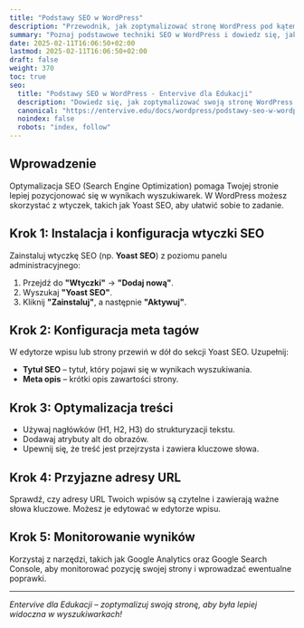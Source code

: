 ```yaml
---
title: "Podstawy SEO w WordPress"
description: "Przewodnik, jak zoptymalizować stronę WordPress pod kątem wyszukiwarek internetowych."
summary: "Poznaj podstawowe techniki SEO w WordPress i dowiedz się, jak poprawić widoczność swojej strony."
date: 2025-02-11T16:06:50+02:00
lastmod: 2025-02-11T16:06:50+02:00
draft: false
weight: 370
toc: true
seo:
  title: "Podstawy SEO w WordPress - Entervive dla Edukacji"
  description: "Dowiedz się, jak zoptymalizować swoją stronę WordPress pod kątem SEO, korzystając z wtyczek i narzędzi optymalizacyjnych."
  canonical: "https://entervive.edu/docs/wordpress/podstawy-seo-w-wordpress"
  noindex: false
  robots: "index, follow"
---
```


## Wprowadzenie

Optymalizacja SEO (Search Engine Optimization) pomaga Twojej stronie lepiej pozycjonować się w wynikach wyszukiwarek. W WordPress możesz skorzystać z wtyczek, takich jak Yoast SEO, aby ułatwić sobie to zadanie.

## Krok 1: Instalacja i konfiguracja wtyczki SEO

Zainstaluj wtyczkę SEO (np. **Yoast SEO**) z poziomu panelu administracyjnego:

1. Przejdź do **"Wtyczki"** -> **"Dodaj nową"**.
2. Wyszukaj **"Yoast SEO"**.
3. Kliknij **"Zainstaluj"**, a następnie **"Aktywuj"**.

## Krok 2: Konfiguracja meta tagów

W edytorze wpisu lub strony przewiń w dół do sekcji Yoast SEO. Uzupełnij:

- **Tytuł SEO** – tytuł, który pojawi się w wynikach wyszukiwania.
- **Meta opis** – krótki opis zawartości strony.

## Krok 3: Optymalizacja treści

- Używaj nagłówków (H1, H2, H3) do strukturyzacji tekstu.
- Dodawaj atrybuty alt do obrazów.
- Upewnij się, że treść jest przejrzysta i zawiera kluczowe słowa.

## Krok 4: Przyjazne adresy URL

Sprawdź, czy adresy URL Twoich wpisów są czytelne i zawierają ważne słowa kluczowe. Możesz je edytować w edytorze wpisu.

## Krok 5: Monitorowanie wyników

Korzystaj z narzędzi, takich jak Google Analytics oraz Google Search Console, aby monitorować pozycję swojej strony i wprowadzać ewentualne poprawki.

---

_Entervive dla Edukacji – zoptymalizuj swoją stronę, aby była lepiej widoczna w wyszukiwarkach!_
